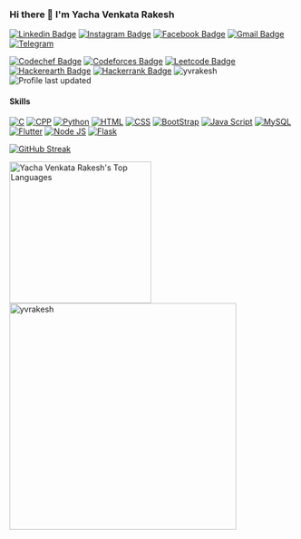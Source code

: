 ### Hi there 👋 I'm Yacha Venkata Rakesh

[![Linkedin Badge](https://img.shields.io/badge/-yvrakesh-blue?style=flat-rectangle&logo=Linkedin&logoColor=white)](https://www.linkedin.com/in/yvrakesh/)
[![Instagram Badge](https://img.shields.io/badge/-yvrakesh7-purple?style=rectangle&logo=instagram&logoColor=white)](https://instagram.com/yvrakesh7)
[![Facebook Badge](https://img.shields.io/badge/yvrakesh7-1877F2?style=flat-square&logo=facebook&logoColor=white)](https://www.facebook.com/yvrakesh7)
[![Gmail Badge](https://img.shields.io/badge/-yachavenkatarakesh-c14438?style=flat-square&logo=Gmail&logoColor=white&link=mailto:yachavenkatarakesh@gmail.com)](mailto:yachavenkatarakesh@gmail.com)
[![Telegram](https://img.shields.io/badge/-yvrakesh-2CA5E0?style=flat-square&logo=Telegram&logoColor=white)](https://t.me/yvrakesh)

[![Codechef Badge](https://img.shields.io/badge/-CodeChef-5B4638?style=flat-square&logo=CodeChef&logoColor=white)](https://www.codechef.com/users/yvrakesh)
[![Codeforces Badge](https://img.shields.io/badge/Codeforces-445f9d?style=flat-square&logo=Codeforces&logoColor=white)](https://codeforces.com/profile/yvrakesh)
[![Leetcode Badge](https://img.shields.io/badge/-LeetCode-FFA116?style=flat-square&logo=LeetCode&logoColor=black)](https://leetcode.com/yvrakesh)
[![Hackerearth Badge](https://img.shields.io/badge/HackerEarth-%232C3454.svg?&style=flat-square&logo=HackerEarth&logoColor=Blue)](https://www.hackerearth.com/@yvrakesh)
[![Hackerrank Badge](https://img.shields.io/badge/-HackerRank-2EC866?style=flat-square&logo=HackerRank&logoColor=white)](https://www.hackerrank.com/yvrakesh?hr_r=1)
<img src="https://komarev.com/ghpvc/?username=yvrakesh&label=Profile Views&color=0e75b6&style=flat" alt="yvrakesh" />
![Profile last updated](https://img.shields.io/github/last-commit/yvrakesh/yvrakesh/main?label=Profile%20Last%20updated&style=flat)

<h4>Skills</h4>

[![C](https://img.shields.io/badge/★★★★-lightgrey?labelColor=00599C&logo=C&style=for-the-badge&logoColor=white)](https://github.com/yvrakesh/Lab-Assignments)
[![CPP](https://img.shields.io/badge/CPP-★★★★-lightgrey?labelColor=00599C&logo=c%2B%2B&style=for-the-badge&logoColor=white)](https://github.com/yvrakesh/Competitive-Coding)
[![Python](https://img.shields.io/badge/Python-★★-lightgrey?labelColor=3776AB&logo=Python&style=for-the-badge&logoColor=white)]()
[![HTML](https://img.shields.io/badge/HTML-★★★★-lightgrey?labelColor=E34F26&logo=html5&style=for-the-badge&logoColor=white)](https://github.com/yvrakesh/HTML-CSS-JS-Projects)
[![CSS](https://img.shields.io/badge/CSS-★★★-lightgrey?labelColor=1572B6&logo=css3&style=for-the-badge&logoColor=white)](https://github.com/yvrakesh/HTML-CSS-JS-Projects)
[![BootStrap](https://img.shields.io/badge/BootStrap-★★★-lightgrey?labelColor=563D7C&logo=bootstrap&style=for-the-badge&logoColor=white)]()
[![Java Script](https://img.shields.io/badge/JavaScript-★★★-lightgrey?labelColor=F7DF1E&logo=javascript&style=for-the-badge&logoColor=black)](https://github.com/yvrakesh/HTML-CSS-JS-Projects)
[![MySQL](https://img.shields.io/badge/MYSQL-★★★-lightgrey?labelColor=3776AB&logo=mysql&style=for-the-badge&logoColor=white)]()
[![Flutter](https://img.shields.io/badge/Flutter-★★★-lightgrey?labelColor=02569B&logo=flutter&style=for-the-badge&logoColor=white)]()
[![Node JS](https://img.shields.io/badge/Node.js-★★★-lightgrey?labelColor=339933&style=for-the-badge&logo=nodedotjs&logoColor=white)]()
[![Flask](https://img.shields.io/badge/Flask-★★★-lightgrey?labelColor=000000&style=for-the-badge&logo=flask&logoColor=white)]()

<!-- <a href="https://github.com/yvrakesh"><img alt="Yacha Venkata Rakesh's Github Stats" src="https://github-readme-stats-yvrakesh.vercel.app/api/?username=yvrakesh&count_private=true&include_all_commits=true&show_icons=true&count_private=true&theme=react&hide_border=true&bg_color=1F222E&title_color=F85D7F&icon_color=F8D866" height="192px"/></a> -->

[![GitHub Streak](https://github-readme-streak-stats.herokuapp.com/?user=yvrakesh&theme=dark&width=30%)](https://git.io/streak-stats)

<a href="https://github.com/yvrakesh"><img alt="Yacha Venkata Rakesh's Top Languages" src="https://github-readme-stats.vercel.app/api/top-langs/?username=yvrakesh&hide=Jupyter Notebook, Less, Yacc&count_private=true&langs_count=10&layout=compact&theme=react&hide_border=true&bg_color=1F222E&title_color=F85D7F&icon_color=F8D866" height="250px"/></a>
<a href="https://github.com/yvrakesh"><img src="https://github-profile-trophy.vercel.app/?username=yvrakesh&theme=darkhub&row=2&column=3&margin-w=5&margin-h=5" width="400px" alt="yvrakesh" /></a> </p>

<!-- [![Lab Assignments Github Repo](https://github-readme-stats-yvrakesh.vercel.app/api/pin/?username=yvrakesh&repo=Lab-Assignments&theme=react&bg_color=1F222E&title_color=F85D7F&icon_color=F8D866&hide_border=true&show_icons=false)](https://github.com/yvrakesh/Lab-Assignments)
[![Theory Projects Github Repo](https://github-readme-stats-yvrakesh.vercel.app/api/pin/?username=yvrakesh&repo=Theory-Projects&theme=react&bg_color=1F222E&title_color=F85D7F&icon_color=F8D866&hide_border=true&show_icons=false)](https://github.com/yvrakesh/Theory-Projects)
[![50 Projects Github Repo](https://github-readme-stats-yvrakesh.vercel.app/api/pin/?username=yvrakesh&repo=HTML-CSS-JS-Projects&theme=react&bg_color=1F222E&title_color=F85D7F&icon_color=F8D866&hide_border=true&show_icons=false)](https://github.com/yvrakesh/HTML-CSS-JS-Projects)
[![Leetcode Github Repo](https://github-readme-stats-yvrakesh.vercel.app/api/pin/?username=yvrakesh&repo=Leetcode&theme=react&bg_color=1F222E&title_color=F85D7F&icon_color=F8D866&hide_border=true&show_icons=false)](https://github.com/yvrakesh/Leetcode)
[![Project-Euler Github Repo](https://github-readme-stats-yvrakesh.vercel.app/api/pin/?username=yvrakesh&repo=Project-Euler-Solutions-C-CPP-Java-Python&theme=react&bg_color=1F222E&title_color=F85D7E&icon_color=F8D866&hide_border=true&show_icons=true)](https://github.com/yvrakesh/Project-Euler-Solutions-C-CPP-Java-Python)
[![Competitive Coding Github Repo](https://github-readme-stats-yvrakesh.vercel.app/api/pin/?username=yvrakesh&repo=Competitive-Coding&theme=react&bg_color=1F222E&title_color=F85D7F&icon_color=F8D866&hide_border=true&show_icons=true)](https://github.com/yvrakesh/Competitive-Coding)
[![Coursera Web Developer Github Repo](https://github-readme-stats-yvrakesh.vercel.app/api/pin/?username=yvrakesh&repo=HTML-CSS-JS-for-Web-Developers&theme=react&bg_color=1F222E&title_color=F85D7F&icon_color=F8D866&hide_border=true&show_icons=true)](https://github.com/yvrakesh/HTML-CSS-JS-for-Web-Developers)
[![Flask Web Application](https://github-readme-stats-yvrakesh.vercel.app/api/pin/?username=yvrakesh&repo=Flask-Web-Application&theme=react&bg_color=1F222E&title_color=F85D7F&icon_color=F8D866&hide_border=true&show_icons=true)](https://github.com/yvrakesh/Flask-Web-Application)
[![Python Selenium](https://github-readme-stats-yvrakesh.vercel.app/api/pin/?username=yvrakesh&repo=Python-Selenium&theme=react&bg_color=1F222E&title_color=F85D7F&icon_color=F8D866&hide_border=true&show_icons=true)](https://github.com/yvrakesh/Python-Selenium)
[![Placement Preparation](https://github-readme-stats-yvrakesh.vercel.app/api/pin/?username=yvrakesh&repo=Placement-Preparation&theme=react&bg_color=1F222E&title_color=F85D7F&icon_color=F8D866&hide_border=true&show_icons=true)](https://github.com/yvrakesh/Placement-Preparation) -->


<!-- <a href="https://github.com/yvrakesh"><img alt="Yacha Venkata Rakesh's Activity Graph" src="https://activity-graph.herokuapp.com/graph?username=yvrakesh&bg_color=1F222E&color=F8D866&line=F85D7F&point=FFFFFF&hide_border=true" /></a> -->
